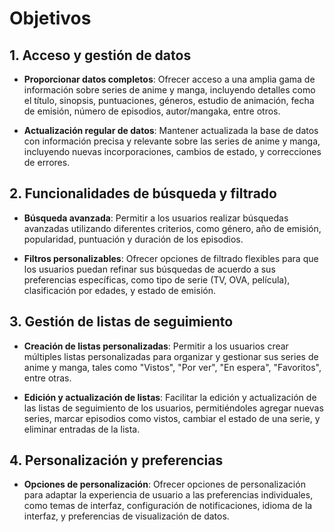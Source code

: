 # Objetivos

## 1. Acceso y gestión de datos

- **Proporcionar datos completos**: Ofrecer acceso a una amplia gama de información sobre series de anime y manga, incluyendo detalles como el título, sinopsis, puntuaciones, géneros, estudio de animación, fecha de emisión, número de episodios, autor/mangaka, entre otros.

- **Actualización regular de datos**: Mantener actualizada la base de datos con información precisa y relevante sobre las series de anime y manga, incluyendo nuevas incorporaciones, cambios de estado, y correcciones de errores.

## 2. Funcionalidades de búsqueda y filtrado

- **Búsqueda avanzada**: Permitir a los usuarios realizar búsquedas avanzadas utilizando diferentes criterios, como género, año de emisión, popularidad, puntuación y duración de los episodios.

- **Filtros personalizables**: Ofrecer opciones de filtrado flexibles para que los usuarios puedan refinar sus búsquedas de acuerdo a sus preferencias específicas, como tipo de serie (TV, OVA, película), clasificación por edades, y estado de emisión.

## 3. Gestión de listas de seguimiento

- **Creación de listas personalizadas**: Permitir a los usuarios crear múltiples listas personalizadas para organizar y gestionar sus series de anime y manga, tales como "Vistos", "Por ver", "En espera", "Favoritos", entre otras.

- **Edición y actualización de listas**: Facilitar la edición y actualización de las listas de seguimiento de los usuarios, permitiéndoles agregar nuevas series, marcar episodios como vistos, cambiar el estado de una serie, y eliminar entradas de la lista.

## 4. Personalización y preferencias

- **Opciones de personalización**: Ofrecer opciones de personalización para adaptar la experiencia de usuario a las preferencias individuales, como temas de interfaz, configuración de notificaciones, idioma de la interfaz, y preferencias de visualización de datos.
